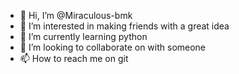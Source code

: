 - 👋 Hi, I’m @Miraculous-bmk
- 👀 I’m interested in making friends with a great idea 
- 🌱 I’m currently learning python 
- 💞️ I’m looking to collaborate on with someone 
- 📫 How to reach me on git

<!---
Miraculous-bmk/Miraculous-bmk is a ✨ special ✨ repository because its `README.md` (this file) appears on your GitHub profile.
You can click the Preview link to take a look at your changes.
--->
